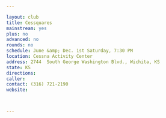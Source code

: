 ```yaml
---

layout: club
title: Cessquares
mainstream: yes
plus: no
advanced: no
rounds: no
schedule: June &amp; Dec. 1st Saturday, 7:30 PM
location: Cessna Activity Center
address: 2744  South George Washington Blvd., Wichita, KS
state: KS
directions: 
caller: 
contact: (316) 721-2190
website: 



---
```


